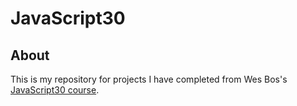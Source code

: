 # JavaScript30

## About
This is my repository for projects I have completed from Wes Bos's [JavaScript30 course](https://javascript30.com/).

